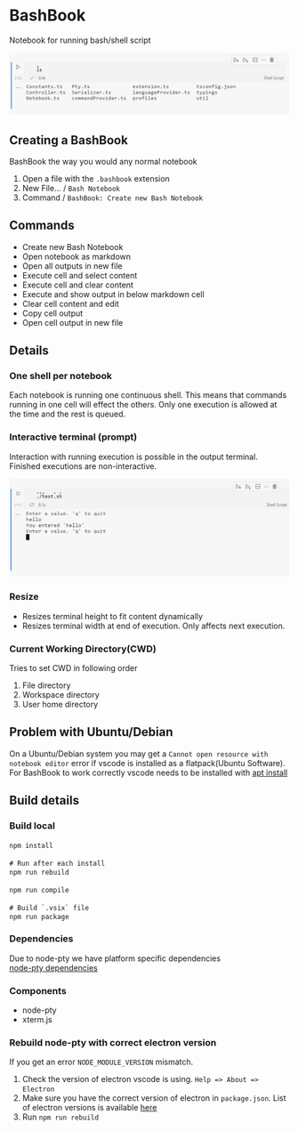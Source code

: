 # BashBook

Notebook for running bash/shell script

![example ls](./images/example_ls.png)

## Creating a BashBook

BashBook the way you would any normal notebook

1. Open a file with the `.bashbook` extension
1. New File... / `Bash Notebook`
1. Command / `BashBook: Create new Bash Notebook`

## Commands

- Create new Bash Notebook
- Open notebook as markdown
- Open all outputs in new file
- Execute cell and select content
- Execute cell and clear content
- Execute and show output in below markdown cell
- Clear cell content and edit
- Copy cell output
- Open cell output in new file

## Details

### One shell per notebook

Each notebook is running one continuous shell. This means that commands running in one cell will effect the others. Only one execution is allowed at the time and the rest is queued.

### Interactive terminal (prompt)

Interaction with running execution is possible in the output terminal. Finished executions are non-interactive.

![example prompt](./images/example_prompt.png)

### Resize

- Resizes terminal height to fit content dynamically
- Resizes terminal width at end of execution. Only affects next execution.

### Current Working Directory(CWD)

Tries to set CWD in following order

1. File directory
1. Workspace directory
1. User home directory

## Problem with Ubuntu/Debian

On a Ubuntu/Debian system you may get a `Cannot open resource with notebook editor` error if vscode is installed as a flatpack(Ubuntu Software). For BashBook to work correctly vscode needs to be installed with [apt install](https://code.visualstudio.com/docs/setup/linux#_debian-and-ubuntu-based-distributions)

## Build details

### Build local

```
npm install

# Run after each install
npm run rebuild

npm run compile

# Build `.vsix` file
npm run package
```

### Dependencies

Due to node-pty we have platform specific dependencies  
[node-pty dependencies](https://github.com/Microsoft/node-pty#dependencies)

### Components

- node-pty
- xterm.js

### Rebuild node-pty with correct electron version

If you get an error `NODE_MODULE_VERSION` mismatch.

1. Check the version of electron vscode is using. `Help => About => Electron`
1. Make sure you have the correct version of electron in `package.json`. List of electron versions is available [here](https://github.com/electron/releases#releases)
1. Run `npm run rebuild`
